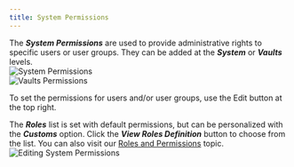 ```yaml
---
title: System Permissions
---
```

The ***System Permissions*** are used to provide administrative rights to specific users or user groups. They can be added at the ***System*** or ***Vaults*** levels.  
![System Permissions](/img/en/hub/Hub3043.png)  
![Vaults Permissions](/img/en/hub/Hub2137.png)  

To set the permissions for users and/or user groups, use the Edit button at the top right.  

The ***Roles*** list is set with default permissions, but can be personalized with the ***Customs*** option. Click the ***View Roles Definition*** button to choose from the list. You can also visit our [Roles and Permissions](/hub/web-interface/hub-overview/administration/configuration-security/system-permissions/roles-permissions/) topic.  
![Editing System Permissions](/img/en/hub/Hub4036.png)  